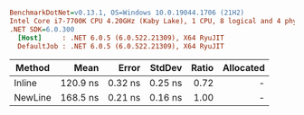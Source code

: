 ``` ini

BenchmarkDotNet=v0.13.1, OS=Windows 10.0.19044.1706 (21H2)
Intel Core i7-7700K CPU 4.20GHz (Kaby Lake), 1 CPU, 8 logical and 4 physical cores
.NET SDK=6.0.300
  [Host]     : .NET 6.0.5 (6.0.522.21309), X64 RyuJIT
  DefaultJob : .NET 6.0.5 (6.0.522.21309), X64 RyuJIT


```
|  Method |     Mean |   Error |  StdDev | Ratio | Allocated |
|-------- |---------:|--------:|--------:|------:|----------:|
|  Inline | 120.9 ns | 0.32 ns | 0.25 ns |  0.72 |         - |
| NewLine | 168.5 ns | 0.21 ns | 0.16 ns |  1.00 |         - |
